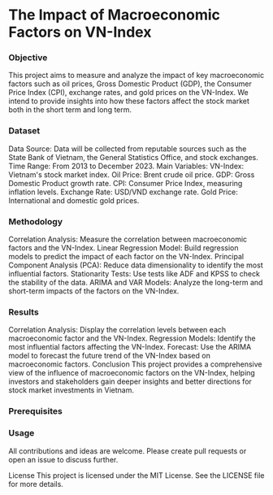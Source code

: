 # The Impact of Macroeconomic Factors on VN-Index
### Objective
This project aims to measure and analyze the impact of key macroeconomic factors such as oil prices, Gross Domestic Product (GDP), the Consumer Price Index (CPI), exchange rates, and gold prices on the VN-Index. We intend to provide insights into how these factors affect the stock market both in the short term and long term.

### Dataset
Data Source: Data will be collected from reputable sources such as the State Bank of Vietnam, the General Statistics Office, and stock exchanges.
Time Range: From 2013 to December 2023.
Main Variables:
VN-Index: Vietnam's stock market index.
Oil Price: Brent crude oil price.
GDP: Gross Domestic Product growth rate.
CPI: Consumer Price Index, measuring inflation levels.
Exchange Rate: USD/VND exchange rate.
Gold Price: International and domestic gold prices.
### Methodology
Correlation Analysis: Measure the correlation between macroeconomic factors and the VN-Index.
Linear Regression Model: Build regression models to predict the impact of each factor on the VN-Index.
Principal Component Analysis (PCA): Reduce data dimensionality to identify the most influential factors.
Stationarity Tests: Use tests like ADF and KPSS to check the stability of the data.
ARIMA and VAR Models: Analyze the long-term and short-term impacts of the factors on the VN-Index.
### Results
Correlation Analysis: Display the correlation levels between each macroeconomic factor and the VN-Index.
Regression Models: Identify the most influential factors affecting the VN-Index.
Forecast: Use the ARIMA model to forecast the future trend of the VN-Index based on macroeconomic factors.
Conclusion
This project provides a comprehensive view of the influence of macroeconomic factors on the VN-Index, helping investors and stakeholders gain deeper insights and better directions for stock market investments in Vietnam.

### Prerequisites


### Usage


All contributions and ideas are welcome. Please create pull requests or open an issue to discuss further.

License
This project is licensed under the MIT License. See the LICENSE file for more details.
